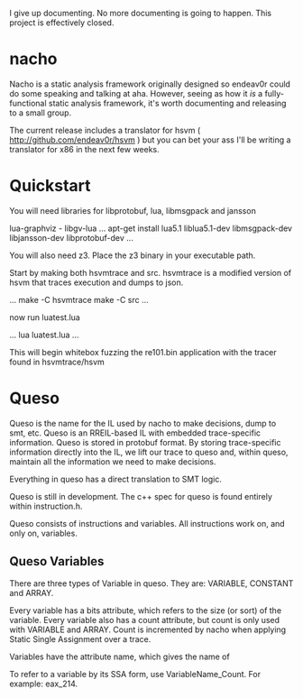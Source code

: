 I give up documenting. No more documenting is going to happen. This project is effectively closed.

nacho
=====

Nacho is a static analysis framework originally designed so endeav0r could do some speaking and talking at aha. However, seeing as how it _is_ a fully-functional static analysis framework, it's worth documenting and releasing to a small group.

The current release includes a translator for hsvm ( http://github.com/endeav0r/hsvm ) but you can bet your ass I'll be writing a translator for x86 in the next few weeks.

Quickstart
==========

You will need libraries for libprotobuf, lua, libmsgpack and jansson


lua-graphviz - libgv-lua
...
apt-get install lua5.1 liblua5.1-dev libmsgpack-dev libjansson-dev libprotobuf-dev
...

You will also need z3. Place the z3 binary in your executable path.

Start by making both hsvmtrace and src. hsvmtrace is a modified version of hsvm that traces execution and dumps to json.

...
make -C hsvmtrace
make -C src
...

now run luatest.lua

...
lua luatest.lua
...

This will begin whitebox fuzzing the re101.bin application with the tracer found in hsvmtrace/hsvm

Queso
===============================

Queso is the name for the IL used by nacho to make decisions, dump to smt, etc. Queso is an RREIL-based IL with embedded trace-specific information. Queso is stored in protobuf format. By storing trace-specific information directly into the IL, we lift our trace to queso and, within queso, maintain all the information we need to make decisions.

Everything in queso has a direct translation to SMT logic.

Queso is still in development. The c++ spec for queso is found entirely within instruction.h.

Queso consists of instructions and variables. All instructions work on, and only on, variables. 

Queso Variables
---------------
There are three types of Variable in queso. They are: VARIABLE, CONSTANT and ARRAY.

Every variable has a bits attribute, which refers to the size (or sort) of the variable. Every variable also has a count attribute, but count is only used with VARIABLE and ARRAY. Count is incremented by nacho when applying Static Single Assignment over a trace.

Variables have the attribute name, which gives the name of

To refer to a variable by its SSA form, use VariableName_Count. For example: eax_214. 
